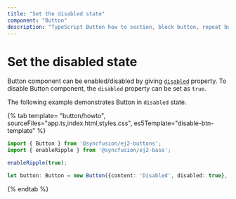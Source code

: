 ```yaml
---
title: "Set the disabled state"
component: "Button"
description: "TypeScript Button how to section, block button, repeat button, tooltip for Button, customization of button appearance, input and anchor elements."
---
```


# Set the disabled state

Button component can be enabled/disabled by giving [`disabled`](../../api/button#disabled) property. To disable Button component,
the `disabled` property can be set as `true`.

The following example demonstrates Button in `disabled` state.

{% tab template= "button/howto", sourceFiles="app.ts,index.html,styles.css", es5Template="disable-btn-template" %}

```typescript
import { Button } from '@syncfusion/ej2-buttons';
import { enableRipple } from '@syncfusion/ej2-base';

enableRipple(true);

let button: Button = new Button({content: 'Disabled', disabled: true}, '#custombtn');

```

{% endtab %}